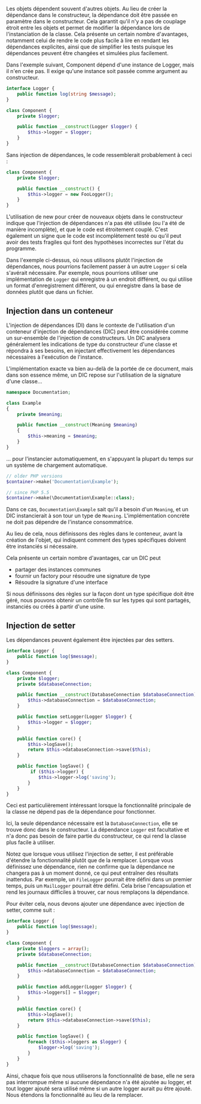 Les objets dépendent souvent d'autres objets. Au lieu de créer la dépendance dans le constructeur, la dépendance doit être passée en paramètre dans le constructeur. Cela garantit qu'il n'y a pas de couplage étroit entre les objets et permet de modifier la dépendance lors de l'instanciation de la classe. Cela présente un certain nombre d'avantages, notamment celui de rendre le code plus facile à lire en rendant les dépendances explicites, ainsi que de simplifier les tests puisque les dépendances peuvent être changées et simulées plus facilement.

Dans l'exemple suivant, Component dépend d'une instance de Logger, mais il n'en crée pas. Il exige qu'une instance soit passée comme argument au constructeur.

```php
interface Logger {
    public function log(string $message);
}

class Component {
    private $logger;

    public function __construct(Logger $logger) {
        $this->logger = $logger;
    }
}
```

Sans injection de dépendances, le code ressemblerait probablement à ceci :

```php
class Component {
    private $logger;

    public function __construct() {
        $this->logger = new FooLogger();
    }
}
```

L'utilisation de new pour créer de nouveaux objets dans le constructeur indique que l'injection de dépendances n'a pas été utilisée (ou l'a été de manière incomplète), et que le code est étroitement couplé. C'est également un signe que le code est incomplètement testé ou qu'il peut avoir des tests fragiles qui font des hypothèses incorrectes sur l'état du programme.

Dans l'exemple ci-dessus, où nous utilisons plutôt l'injection de dépendances, nous pourrions facilement passer à un autre ```Logger``` si cela s'avérait nécessaire. Par exemple, nous pourrions utiliser une implémentation de ```Logger``` qui enregistre à un endroit différent, ou qui utilise un format d'enregistrement différent, ou qui enregistre dans la base de données plutôt que dans un fichier.

## Injection dans un conteneur

L'injection de dépendances (DI) dans le contexte de l'utilisation d'un conteneur d'injection de dépendances (DIC) peut être considérée comme un sur-ensemble de l'injection de constructeurs. Un DIC analysera généralement les indications de type du constructeur d'une classe et répondra à ses besoins, en injectant effectivement les dépendances nécessaires à l'exécution de l'instance.

L'implémentation exacte va bien au-delà de la portée de ce document, mais dans son essence même, un DIC repose sur l'utilisation de la signature d'une classe...

```php
namespace Documentation;

class Example
{
    private $meaning;

    public function __construct(Meaning $meaning)
    {
        $this->meaning = $meaning;
    }
}
```

... pour l'instancier automatiquement, en s'appuyant la plupart du temps sur un système de chargement automatique.

```php
// older PHP versions
$container->make('Documentation\Example');

// since PHP 5.5
$container->make(\Documentation\Example::class);
```

Dans ce cas, ```Documentation\Example``` sait qu'il a besoin d'un ```Meaning```, et un DIC instancierait à son tour un type de ```Meaning```. L'implémentation concrète ne doit pas dépendre de l'instance consommatrice.

Au lieu de cela, nous définissons des règles dans le conteneur, avant la création de l'objet, qui indiquent comment des types spécifiques doivent être instanciés si nécessaire.

Cela présente un certain nombre d'avantages, car un DIC peut

- partager des instances communes
- fournir un factory pour résoudre une signature de type
- Résoudre la signature d'une interface

Si nous définissons des règles sur la façon dont un type spécifique doit être géré, nous pouvons obtenir un contrôle fin sur les types qui sont partagés, instanciés ou créés à partir d'une usine.

## Injection de setter

Les dépendances peuvent également être injectées par des setters.

```php
interface Logger {
    public function log($message);
}

class Component {
    private $logger;
    private $databaseConnection;

    public function __construct(DatabaseConnection $databaseConnection) {
        $this->databaseConnection = $databaseConnection;
    }

    public function setLogger(Logger $logger) {
        $this->logger = $logger;
    }

    public function core() {
        $this->logSave();    
        return $this->databaseConnection->save($this);
    }

    public function logSave() {
         if ($this->logger) {
            $this->logger->log('saving');
        }
    }
}
```

Ceci est particulièrement intéressant lorsque la fonctionnalité principale de la classe ne dépend pas de la dépendance pour fonctionner.

Ici, la seule dépendance nécessaire est la ```DatabaseConnection```, elle se trouve donc dans le constructeur. La dépendance ```Logger``` est facultative et n'a donc pas besoin de faire partie du constructeur, ce qui rend la classe plus facile à utiliser.

Notez que lorsque vous utilisez l'injection de setter, il est préférable d'étendre la fonctionnalité plutôt que de la remplacer. Lorsque vous définissez une dépendance, rien ne confirme que la dépendance ne changera pas à un moment donné, ce qui peut entraîner des résultats inattendus. Par exemple, un ```FileLogger``` pourrait être défini dans un premier temps, puis un ```MailLogger``` pourrait être défini. Cela brise l'encapsulation et rend les journaux difficiles à trouver, car nous remplaçons la dépendance.

Pour éviter cela, nous devons ajouter une dépendance avec injection de setter, comme suit :

```php
interface Logger {
    public function log($message);
}

class Component {
    private $loggers = array();
    private $databaseConnection;

    public function __construct(DatabaseConnection $databaseConnection) {
        $this->databaseConnection = $databaseConnection;
    }

    public function addLogger(Logger $logger) {
        $this->loggers[] = $logger;
    }

    public function core() {
        $this->logSave();
        return $this->databaseConnection->save($this);
    }

    public function logSave() {
        foreach ($this->loggers as $logger) {
            $logger->log('saving');
        }
    }
}
```

Ainsi, chaque fois que nous utiliserons la fonctionnalité de base, elle ne sera pas interrompue même si aucune dépendance n'a été ajoutée au logger, et tout logger ajouté sera utilisé même si un autre logger aurait pu être ajouté. Nous étendons la fonctionnalité au lieu de la remplacer.